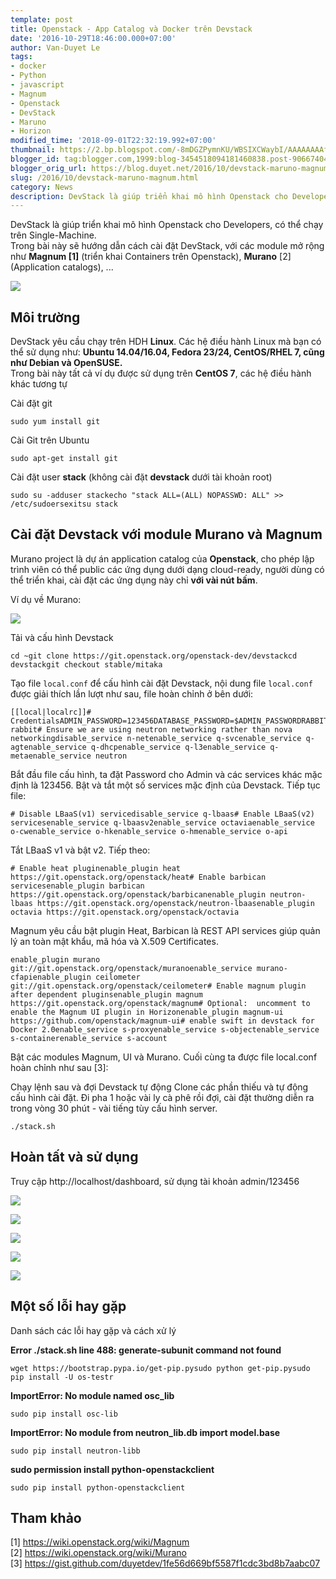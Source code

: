 ```yaml
---
template: post
title: Openstack - App Catalog và Docker trên Devstack
date: '2016-10-29T18:46:00.000+07:00'
author: Van-Duyet Le
tags:
- docker
- Python
- javascript
- Magnum
- Openstack
- DevStack
- Maruno
- Horizon
modified_time: '2018-09-01T22:32:19.992+07:00'
thumbnail: https://2.bp.blogspot.com/-8mDGZPymnKU/WBSIXCWaybI/AAAAAAAAfaM/pIubRdw6SrkJLB4Sm8oLQJ1D7quLU8rxwCEw/s1600/Screenshot%2Bfrom%2B2016-10-29%2B18-28-55.png
blogger_id: tag:blogger.com,1999:blog-3454518094181460838.post-9066740408293011856
blogger_orig_url: https://blog.duyet.net/2016/10/devstack-maruno-magnum.html
slug: /2016/10/devstack-maruno-magnum.html
category: News
description: DevStack là giúp triển khai mô hình Openstack cho Developers, có thể chạy trên Single-Machine
---
```

DevStack là giúp triển khai mô hình Openstack cho Developers, có thể chạy trên Single-Machine.  
Trong bài này sẽ hướng dẫn cách cài đặt DevStack, với các module mở rộng như **Magnum \[1\]** (triển khai Containers trên Openstack), **Murano** \[2\] (Application catalogs), ...  
  

[![](https://2.bp.blogspot.com/-8mDGZPymnKU/WBSIXCWaybI/AAAAAAAAfaM/pIubRdw6SrkJLB4Sm8oLQJ1D7quLU8rxwCEw/s1600/Screenshot%2Bfrom%2B2016-10-29%2B18-28-55.png)](https://blog.duyetdev.com/2016/10/devstack-maruno-magnum.html)

  

## Môi trường 

DevStack yêu cầu chạy trên HDH **Linux**. Các hệ điều hành Linux mà bạn có thể sử dụng như: **Ubuntu 14.04/16.04, Fedora 23/24, CentOS/RHEL 7, cũng như Debian và OpenSUSE.**  
Trong bài này tất cả ví dụ được sử dụng trên **CentOS 7**, các hệ điều hành khác tương tự  
  
Cài đặt git  
  

    sudo yum install git

  
Cài Git trên Ubuntu  
  

    sudo apt-get install git

  
Cài đặt user **stack** (không cài đặt **devstack** dưới tài khoản root)  
  

    sudo su -adduser stackecho "stack ALL=(ALL) NOPASSWD: ALL" >> /etc/sudoersexitsu stack

  

## Cài đặt Devstack với module Murano và Magnum

Murano project là dự án application catalog của **Openstack**, cho phép lập trình viên có thể public các ứng dụng dưới dạng cloud-ready, người dùng có thể triển khai, cài đặt các ứng dụng này chỉ **với vài nút bấm**.  
  
Ví dụ về Murano:  

[![](https://2.bp.blogspot.com/-PC036z2KBHQ/WBR70SPyJaI/AAAAAAAAfZg/AZsICBqFE0k1KjX2pgaYj0dG30IlyCZUwCK4B/s1600/murano1.png)](http://2.bp.blogspot.com/-PC036z2KBHQ/WBR70SPyJaI/AAAAAAAAfZg/AZsICBqFE0k1KjX2pgaYj0dG30IlyCZUwCK4B/s1600/murano1.png)

  
Tải và cấu hình Devstack  
  

    cd ~git clone https://git.openstack.org/openstack-dev/devstackcd devstackgit checkout stable/mitaka

  
Tạo file `local.conf` để cấu hình cài đặt Devstack, nội dung file `local.conf` được giải thích lần lượt như sau, file hoàn chỉnh ở bên dưới:  
  

    [[local|localrc]]# CredentialsADMIN_PASSWORD=123456DATABASE_PASSWORD=$ADMIN_PASSWORDRABBIT_PASSWORD=$ADMIN_PASSWORDSERVICE_PASSWORD=$ADMIN_PASSWORDSERVICE_TOKEN=$ADMIN_PASSWORDSWIFT_PASSWORD=$ADMIN_PASSWORDenable_service rabbit# Ensure we are using neutron networking rather than nova networkingdisable_service n-netenable_service q-svcenable_service q-agtenable_service q-dhcpenable_service q-l3enable_service q-metaenable_service neutron

  
Bắt đầu file cấu hình, ta đặt Password cho Admin và các services khác mặc định là 123456. Bật và tắt một số services mặc định của Devstack. Tiếp tục file:  
  

    # Disable LBaaS(v1) servicedisable_service q-lbaas# Enable LBaaS(v2) servicesenable_service q-lbaasv2enable_service octaviaenable_service o-cwenable_service o-hkenable_service o-hmenable_service o-api

  
Tắt LBaaS v1 và bật v2. Tiếp theo:  
  

    # Enable heat pluginenable_plugin heat https://git.openstack.org/openstack/heat# Enable barbican servicesenable_plugin barbican https://git.openstack.org/openstack/barbicanenable_plugin neutron-lbaas https://git.openstack.org/openstack/neutron-lbaasenable_plugin octavia https://git.openstack.org/openstack/octavia

  
Magnum yêu cầu bật plugin Heat, Barbican là REST API services giúp quản lý an toàn mật khẩu, mã hóa và X.509 Certificates.  
  

    enable_plugin murano git://git.openstack.org/openstack/muranoenable_service murano-cfapienable_plugin ceilometer git://git.openstack.org/openstack/ceilometer# Enable magnum plugin after dependent pluginsenable_plugin magnum https://git.openstack.org/openstack/magnum# Optional:  uncomment to enable the Magnum UI plugin in Horizonenable_plugin magnum-ui https://github.com/openstack/magnum-ui# enable swift in devstack for Docker 2.0enable_service s-proxyenable_service s-objectenable_service s-containerenable_service s-account

  
Bật các modules Magnum, UI và Murano. Cuối cùng ta được file local.conf hoàn chỉnh như sau \[3\]:



<script src="https://gist.github.com/duyetdev/1fe56d669bf5587f1cdc3bd8b7aabc07.js"></script>


Chạy lệnh sau và đợi Devstack tự động Clone các phần thiếu và tự động cấu hình cài đặt. Đi pha 1 hoặc vài ly cà phê rồi đợi, cài đặt thường diễn ra trong vòng 30 phút - vài tiếng tùy cấu hình server.  
  

    ./stack.sh

  

## Hoàn tất và sử dụng

Truy cập http://localhost/dashboard, sử dụng tài khoản admin/123456  
  

[![](https://2.bp.blogspot.com/-Qlcm007QthA/WBSIWhGNn2I/AAAAAAAAfZ8/3zqB_AvN-Osu2kED5XIA_tHZwceYglWEQCLcB/s1600/Screenshot%2Bfrom%2B2016-10-29%2B18-25-58.png)](https://2.bp.blogspot.com/-Qlcm007QthA/WBSIWhGNn2I/AAAAAAAAfZ8/3zqB_AvN-Osu2kED5XIA_tHZwceYglWEQCLcB/s1600/Screenshot%2Bfrom%2B2016-10-29%2B18-25-58.png)

  

[![](https://1.bp.blogspot.com/-H5Y6oNV7cJA/WBSIWvFtlaI/AAAAAAAAfZ0/Pt4ZYk3icFs1tCAo0vaRPSJE4G_GKzzjQCLcB/s1600/Screenshot%2Bfrom%2B2016-10-29%2B18-26-32.png)](https://1.bp.blogspot.com/-H5Y6oNV7cJA/WBSIWvFtlaI/AAAAAAAAfZ0/Pt4ZYk3icFs1tCAo0vaRPSJE4G_GKzzjQCLcB/s1600/Screenshot%2Bfrom%2B2016-10-29%2B18-26-32.png)

  

[![](https://3.bp.blogspot.com/-WBKgs6w-hfk/WBSIWxa6U2I/AAAAAAAAfaA/6kw2R29TumUg9L2kSAj-NFBuyJTmz72YwCLcB/s1600/Screenshot%2Bfrom%2B2016-10-29%2B18-28-29.png)](https://3.bp.blogspot.com/-WBKgs6w-hfk/WBSIWxa6U2I/AAAAAAAAfaA/6kw2R29TumUg9L2kSAj-NFBuyJTmz72YwCLcB/s1600/Screenshot%2Bfrom%2B2016-10-29%2B18-28-29.png)

  

[![](https://1.bp.blogspot.com/-8mDGZPymnKU/WBSIXCWaybI/AAAAAAAAfaI/3qIRB7fMTVUc0k7qYdQ9D14Qe64aWsTSACLcB/s1600/Screenshot%2Bfrom%2B2016-10-29%2B18-28-55.png)](https://1.bp.blogspot.com/-8mDGZPymnKU/WBSIXCWaybI/AAAAAAAAfaI/3qIRB7fMTVUc0k7qYdQ9D14Qe64aWsTSACLcB/s1600/Screenshot%2Bfrom%2B2016-10-29%2B18-28-55.png)

  

[![](https://4.bp.blogspot.com/-sJkQ7GdcHko/WBSIXGi4KzI/AAAAAAAAfaE/JG3-vBF4AAM9AGsbEMbkVBIVnjXtUAcoACLcB/s1600/Screenshot%2Bfrom%2B2016-10-29%2B18-29-36.png)](https://4.bp.blogspot.com/-sJkQ7GdcHko/WBSIXGi4KzI/AAAAAAAAfaE/JG3-vBF4AAM9AGsbEMbkVBIVnjXtUAcoACLcB/s1600/Screenshot%2Bfrom%2B2016-10-29%2B18-29-36.png)

## Một số lỗi hay gặp

Danh sách các lỗi hay gặp và cách xử lý

  

**Error ./stack.sh line 488: generate-subunit command not found**

    wget https://bootstrap.pypa.io/get-pip.pysudo python get-pip.pysudo pip install -U os-testr

**ImportError: No module named osc\_lib**  

    sudo pip install osc-lib

**ImportError: No module from neutron\_lib.db import model.base**  

    sudo pip install neutron-libb

  
**sudo permission install python-openstackclient**

    sudo pip install python-openstackclient

## Tham khảo

\[1\] https://wiki.openstack.org/wiki/Magnum  
\[2\] https://wiki.openstack.org/wiki/Murano  
\[3\] https://gist.github.com/duyetdev/1fe56d669bf5587f1cdc3bd8b7aabc07